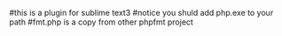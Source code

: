 #this is a plugin for sublime text3
#notice you shuld add php.exe to your path
#fmt.php is a copy from other phpfmt project
